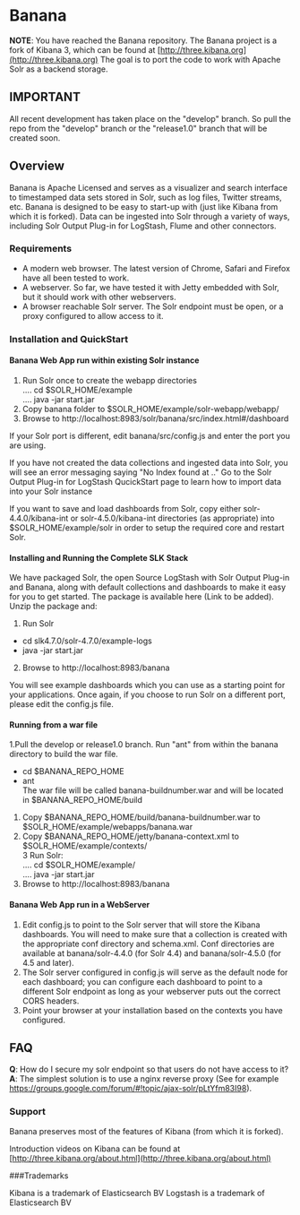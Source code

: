 # Banana

__NOTE__: You have reached the Banana repository. 
The Banana project is a fork of Kibana 3, which can be found at [http://three.kibana.org](http://three.kibana.org)
The goal is to port the code to work with Apache Solr as a backend storage. 
 
## IMPORTANT

All recent development has taken place on the "develop" branch. So pull the repo from the "develop" branch or the "release1.0" branch that will be created soon.

## Overview

Banana is Apache Licensed and serves as a visualizer and search interface to timestamped data sets stored in Solr, such as log files, Twitter streams, etc. Banana is designed to be easy to start-up with (just like Kibana from which it is forked). Data can be ingested into Solr through a variety of ways, including Solr Output Plug-in for LogStash, Flume and other connectors.

### Requirements
* A modern web browser. The latest version of Chrome, Safari and Firefox have all been tested to 
work.
* A webserver. So far, we have tested it with Jetty embedded with Solr, but it should work with other webservers.
* A browser reachable Solr server. The Solr endpoint must be open, or a proxy configured to allow 
access to it.

### Installation and QuickStart

#### Banana Web App run within existing Solr instance
1. Run Solr once to create the webapp directories  
		.... cd $SOLR_HOME/example  
		.... java -jar start.jar
2. Copy banana folder to $SOLR_HOME/example/solr-webapp/webapp/  
3. Browse to http://localhost:8983/solr/banana/src/index.html#/dashboard  

If your Solr port is different, edit banana/src/config.js and enter the port you are using.

If you have not created the data collections and ingested data into Solr, you will see an error messaging saying "No Index found at .." Go to the Solr Output Plug-in for LogStash QucickStart page to learn how to import data into your Solr instance

If you want to save and load dashboards from Solr, copy either solr-4.4.0/kibana-int or solr-4.5.0/kibana-int directories (as appropriate) into $SOLR_HOME/example/solr in order to setup the required core and restart Solr.

#### Installing and Running the Complete SLK Stack

We have packaged Solr, the open Source LogStash with Solr Output Plug-in and Banana, along with default collections and dashboards to make it easy for you to get started. The package is available here  (Link to be added). Unzip the package and:  
1. Run Solr  
  * cd slk4.7.0/solr-4.7.0/example-logs  
  * java -jar start.jar   
2. Browse to http://localhost:8983/banana 
 
You will see example dashboards which you can use as a starting point for your applications.
Once again, if you choose to run Solr on a different port, please edit the config.js file.

#### Running from a war file
1.Pull the develop or release1.0 branch. Run "ant" from within the banana directory to build the war file.
  * cd $BANANA_REPO_HOME  
  * ant  
The war file will be called banana-buildnumber.war and will be located in $BANANA_REPO_HOME/build  


1. Copy $BANANA_REPO_HOME/build/banana-buildnumber.war to $SOLR_HOME/example/webapps/banana.war 
2. Copy $BANANA_REPO_HOME/jetty/banana-context.xml  to $SOLR_HOME/example/contexts/    
3  Run Solr:  
		.... cd $SOLR_HOME/example/    
		.... java -jar start.jar    
4. Browse to http://localhost:8983/banana  

	
#### Banana Web App run in a WebServer

1. Edit config.js to point to the Solr server that will store the Kibana dashboards. You will need to make sure that a collection is created with the appropriate conf directory and schema.xml. Conf directories are available at banana/solr-4.4.0	(for Solr 4.4) and banana/solr-4.5.0 (for 4.5 and later).
2. The Solr server configured in config.js will serve as the default node for each dashboard; you can configure each dashboard to point to a different Solr endpoint as long as your webserver puts out the correct CORS headers.
3. Point your browser at your installation based on the contexts you have configured.



## FAQ

__Q__: How do I secure my solr endpoint so that users do not have access to it? 
__A__: The simplest solution is to use a nginx reverse proxy (See for example https://groups.google.com/forum/#!topic/ajax-solr/pLtYfm83I98).

### Support

Banana preserves most of the features of Kibana (from which it is forked).

Introduction videos on Kibana can be found at [http://three.kibana.org/about.html](http://three.kibana.org/about.html)  


###Trademarks

Kibana is a trademark of Elasticsearch BV
Logstash is a trademark of Elasticsearch BV



